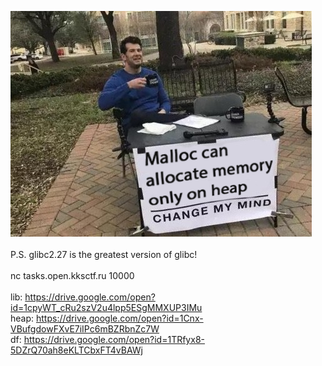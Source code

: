 ![Image](https://raw.githubusercontent.com/binLep/BlogImages/master/%23kksctf%20open%202019/9oagyn3.png)<br><br>P.S. glibc2.27 is the greatest version of glibc!<br><br>nc tasks.open.kksctf.ru 10000<br><br>lib: https://drive.google.com/open?id=1cpyWT_cRu2szV2u4lpp5ESgMMXUP3IMu<br>heap: https://drive.google.com/open?id=1Cnx-VBufgdowFXvE7iIPc6mBZRbnZc7W<br>df: https://drive.google.com/open?id=1TRfyx8-5DZrQ70ah8eKLTCbxFT4vBAWj